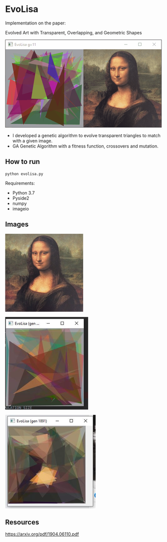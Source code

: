 # EvoLisa

Implementation on the paper:

Evolved Art with Transparent, Overlapping, and Geometric Shapes

![alt text](images/evolisa.gif "")

* I developed a genetic algorithm to evolve transparent triangles to match with a given image.
* GA Genetic Algorithm with a fitness function, crossovers and mutation.


## How to run

```commandline
python evolisa.py
```

Requirements:
* Python 3.7
* Pyside2
* numpy
* imageio

## Images


![alt text](images/monalisa.png "")

![alt text](images/evolisa.jpg "")

![alt text](images/evolisa_progress.jpg "")


## Resources
https://arxiv.org/pdf/1904.06110.pdf



